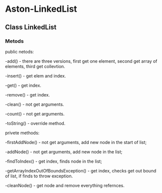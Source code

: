 # Aston-LinkedList

## Class LinkedList
### Metods

public netods:

-add() - there are three versions, first get one element, second get array of elements, third get collevtion.

-insert() - get elem and index.

-get() - get index.

-remove() - get index.

-clean() - not get arguments.

-count() - not get arguments.

-toString() - override method.

privete methods:

-firstAddNode() - not get arguments, add new node in the start of list;

-addNode() - not get arguments, add new node in the list;

-findToIndex() - get index, finds node in the list;

-getArrayIndexOutOfBoundsException() - get index, checks get out bound of list, if finds to throw exception.

-cleanNode() - get node and remove everything refernces.

